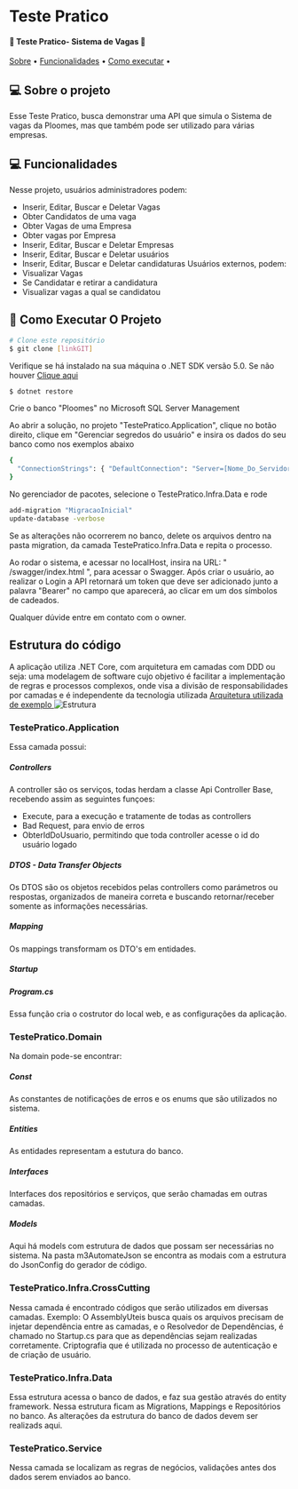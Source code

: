 # Teste Pratico

<h4 text-align="center"> 
	🚧 Teste Pratico- Sistema de Vagas  🚧
</h4>

<p text-align="center">
 <a href="#-sobre-o-projeto">Sobre</a> •
 <a href="#-funcionalidades">Funcionalidades</a> •
 <a href="#-como-executar-o-projeto">Como executar</a> • 
</p>


## 💻 Sobre o projeto

 Esse Teste Pratico, busca demonstrar uma API que simula o Sistema de vagas da Ploomes, mas que também pode ser utilizado para várias empresas. 

## 💻 Funcionalidades
 Nesse projeto, usuários administradores podem:
 - Inserir, Editar, Buscar e Deletar Vagas
 - Obter Candidatos de uma vaga
 - Obter Vagas de uma Empresa
 - Obter vagas por Empresa
 - Inserir, Editar, Buscar e Deletar Empresas
 - Inserir, Editar, Buscar e Deletar usuários
 - Inserir, Editar, Buscar e Deletar candidaturas
 Usuários externos, podem: 
 - Visualizar Vagas
 - Se Candidatar e retirar a candidatura
 - Visualizar vagas a qual se candidatou

## 🎲 Como Executar O Projeto

```bash
# Clone este repositório
$ git clone [linkGIT]
```
Verifique se há instalado na sua máquina o .NET SDK versão 5.0. Se não houver <a href="https://dotnet.microsoft.com/en-us/download/dotnet/5.0">Clique aqui</a>
```bash
$ dotnet restore
```
Crie o banco "Ploomes" no Microsoft SQL Server Management

Ao abrir a solução, no projeto "TestePratico.Application", clique no botão direito, clique em "Gerenciar segredos do usuário" e insira os dados do seu banco como nos exemplos abaixo
```bash
{
  "ConnectionStrings": { "DefaultConnection": "Server=[Nome_Do_Servidor];Database=Ploomes;Trusted_Connection=true;MultipleActiveResultSets=true;Persist Security Info=True;User ID=[user]; Password=[senha]" }
}
```

No gerenciador de pacotes, selecione o TestePratico.Infra.Data e rode
```bash
add-migration "MigracaoInicial"
update-database -verbose
```
Se as alterações não ocorrerem no banco, delete os arquivos dentro na pasta migration, da camada TestePratico.Infra.Data e repita o processo.

Ao rodar o sistema, e acessar no localHost, insira na URL: " /swagger/index.html ", para acessar o Swagger.
Após criar o usuário, ao realizar o Login a API retornará um token que deve ser adicionado junto a palavra "Bearer" no campo que aparecerá, ao clicar em um dos símbolos de cadeados.

Qualquer dúvide entre em contato com o owner.

## Estrutura do código

A aplicação utiliza .NET Core, com arquitetura em camadas com DDD ou seja: uma modelagem de software cujo objetivo é facilitar a implementação de regras e processos complexos, onde visa a divisão de responsabilidades por camadas e é independente da tecnologia utilizada
<a href="https://alexalvess.medium.com/criando-uma-api-em-net-core-baseado-na-arquitetura-ddd-2c6a409c686">
  Arquitetura utilizada de exemplo
</a>
  <img alt="Estrutura" src="https://miro.medium.com/max/1282/1*qpHCIA7RDfW89KtSUXGJog.png">


### TestePratico.Application

Essa camada possui: 
##### Controllers

A controller são os serviços, todas herdam a classe Api Controller Base, recebendo assim as seguintes funçoes:
 * Execute, para a execução e tratamente de todas as controllers
 * Bad Request, para envio de erros
 * ObterIdDoUsuario, permitindo que toda controller acesse o id do usuário logado

##### DTOS - Data Transfer Objects

Os DTOS são os objetos recebidos pelas controllers como parámetros ou respostas, organizados de maneira correta e buscando retornar/receber somente as informações necessárias.

##### Mapping

Os mappings transformam os DTO's em entidades.

##### Startup


##### Program.cs

Essa função cria o costrutor do local web, e as configurações da aplicação.

### TestePratico.Domain

Na domain pode-se encontrar:

##### Const

As constantes de notificações de erros e os enums que são utilizados no sistema.

##### Entities

As entidades representam a estutura do banco.

##### Interfaces

Interfaces dos repositórios e serviços, que serão chamadas em outras camadas.

##### Models

Aqui há models com estrutura de dados que possam ser necessárias no sistema.
Na pasta m3AutomateJson se encontra as modais com a estrutura do JsonConfig do gerador de código.

### TestePratico.Infra.CrossCutting
Nessa camada é encontrado códigos que serão utilizados em diversas camadas.
Exemplo:
O AssemblyUteis busca quais os arquivos precisam de injetar dependência entre as camadas, e o Resolvedor de Dependências, é chamado no Startup.cs para que as dependências sejam realizadas corretamente.
Criptografia que é utilizada no processo de autenticação e de criação de usuário.
### TestePratico.Infra.Data
Essa estrutura acessa o banco de dados, e faz sua gestão através do entity framework.
Nessa estrutura ficam as Migrations, Mappings e Repositórios no banco.
As alterações da estrutura do banco de dados devem ser realizads aqui.

### TestePratico.Service
Nessa camada se localizam as regras de negócios, validações antes dos dados serem enviados ao banco.
